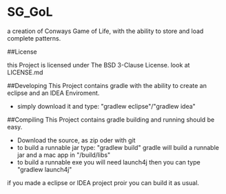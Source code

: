 SG_GoL
====

a creation of Conways Game of Life, with the ability to store and load complete patterns.

##License

this Project is licensed under The BSD 3-Clause License.
look at LICENSE.md

##Developing
This Project contains gradle with the ability to create an eclipse and an IDEA Enviroment.
* simply download it and type: "gradlew eclipse"/"gradlew idea"

##Compiling
This Project contains gradle building and running should be easy.
* Download the source, as zip oder with git
* to build a runnable jar type: "gradlew build" gradle will build a runnable jar and a mac app in "<projectpath>/build/libs"
* to build a runnable exe you will need launch4j then you can type "gradlew launch4j"

if you made a eclipse or IDEA project proir you can build it as usual.
